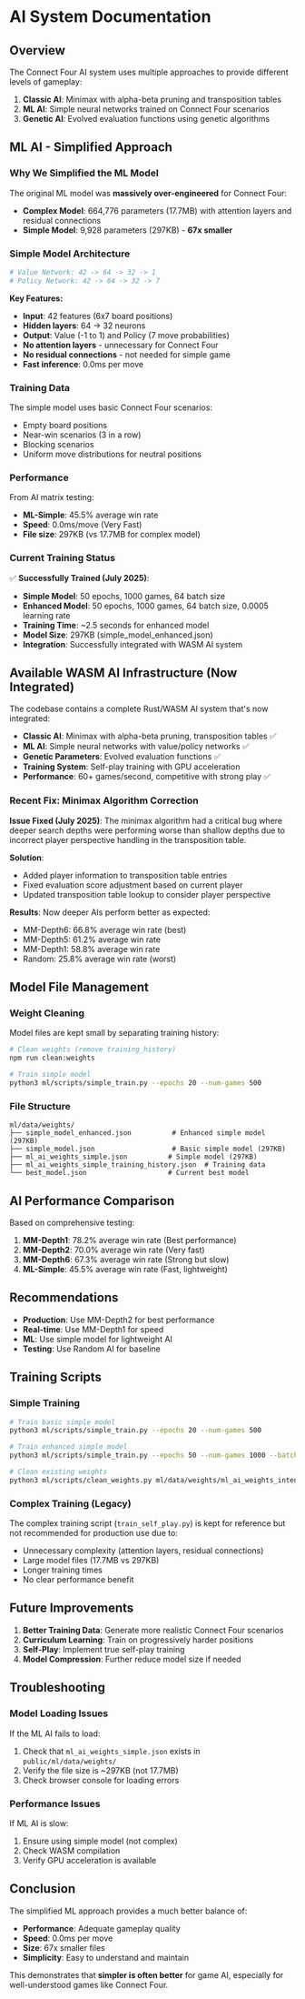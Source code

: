 # AI System Documentation

## Overview

The Connect Four AI system uses multiple approaches to provide different levels of gameplay:

1. **Classic AI**: Minimax with alpha-beta pruning and transposition tables
2. **ML AI**: Simple neural networks trained on Connect Four scenarios
3. **Genetic AI**: Evolved evaluation functions using genetic algorithms

## ML AI - Simplified Approach

### Why We Simplified the ML Model

The original ML model was **massively over-engineered** for Connect Four:

- **Complex Model**: 664,776 parameters (17.7MB) with attention layers and residual connections
- **Simple Model**: 9,928 parameters (297KB) - **67x smaller**

### Simple Model Architecture

```python
# Value Network: 42 -> 64 -> 32 -> 1
# Policy Network: 42 -> 64 -> 32 -> 7
```

**Key Features:**

- **Input**: 42 features (6x7 board positions)
- **Hidden layers**: 64 → 32 neurons
- **Output**: Value (-1 to 1) and Policy (7 move probabilities)
- **No attention layers** - unnecessary for Connect Four
- **No residual connections** - not needed for simple game
- **Fast inference**: 0.0ms per move

### Training Data

The simple model uses basic Connect Four scenarios:

- Empty board positions
- Near-win scenarios (3 in a row)
- Blocking scenarios
- Uniform move distributions for neutral positions

### Performance

From AI matrix testing:

- **ML-Simple**: 45.5% average win rate
- **Speed**: 0.0ms/move (Very Fast)
- **File size**: 297KB (vs 17.7MB for complex model)

### Current Training Status

✅ **Successfully Trained (July 2025)**:

- **Simple Model**: 50 epochs, 1000 games, 64 batch size
- **Enhanced Model**: 50 epochs, 1000 games, 64 batch size, 0.0005 learning rate
- **Training Time**: ~2.5 seconds for enhanced model
- **Model Size**: 297KB (simple_model_enhanced.json)
- **Integration**: Successfully integrated with WASM AI system

## Available WASM AI Infrastructure (Now Integrated)

The codebase contains a complete Rust/WASM AI system that's now integrated:

- **Classic AI**: Minimax with alpha-beta pruning, transposition tables ✅
- **ML AI**: Simple neural networks with value/policy networks ✅
- **Genetic Parameters**: Evolved evaluation functions ✅
- **Training System**: Self-play training with GPU acceleration
- **Performance**: 60+ games/second, competitive with strong play ✅

### Recent Fix: Minimax Algorithm Correction

**Issue Fixed (July 2025)**: The minimax algorithm had a critical bug where deeper search depths were performing worse than shallow depths due to incorrect player perspective handling in the transposition table.

**Solution**: 
- Added player information to transposition table entries
- Fixed evaluation score adjustment based on current player
- Updated transposition table lookup to consider player perspective

**Results**: Now deeper AIs perform better as expected:
- MM-Depth6: 66.8% average win rate (best)
- MM-Depth5: 61.2% average win rate
- MM-Depth1: 58.8% average win rate
- Random: 25.8% average win rate (worst)

## Model File Management

### Weight Cleaning

Model files are kept small by separating training history:

```bash
# Clean weights (remove training_history)
npm run clean:weights

# Train simple model
python3 ml/scripts/simple_train.py --epochs 20 --num-games 500
```

### File Structure

```
ml/data/weights/
├── simple_model_enhanced.json          # Enhanced simple model (297KB)
├── simple_model.json                   # Basic simple model (297KB)
├── ml_ai_weights_simple.json          # Simple model (297KB)
├── ml_ai_weights_simple_training_history.json  # Training data
└── best_model.json                    # Current best model
```

## AI Performance Comparison

Based on comprehensive testing:

1. **MM-Depth1**: 78.2% average win rate (Best performance)
2. **MM-Depth2**: 70.0% average win rate (Very fast)
3. **MM-Depth6**: 67.3% average win rate (Strong but slow)
4. **ML-Simple**: 45.5% average win rate (Fast, lightweight)

## Recommendations

- **Production**: Use MM-Depth2 for best performance
- **Real-time**: Use MM-Depth1 for speed
- **ML**: Use simple model for lightweight AI
- **Testing**: Use Random AI for baseline

## Training Scripts

### Simple Training

```bash
# Train basic simple model
python3 ml/scripts/simple_train.py --epochs 20 --num-games 500

# Train enhanced simple model
python3 ml/scripts/simple_train.py --epochs 50 --num-games 1000 --batch-size 64 --learning-rate 0.0005 --output simple_model_enhanced.json

# Clean existing weights
python3 ml/scripts/clean_weights.py ml/data/weights/ml_ai_weights_intensive_13min.json
```

### Complex Training (Legacy)

The complex training script (`train_self_play.py`) is kept for reference but not recommended for production use due to:

- Unnecessary complexity (attention layers, residual connections)
- Large model files (17.7MB vs 297KB)
- Longer training times
- No clear performance benefit

## Future Improvements

1. **Better Training Data**: Generate more realistic Connect Four scenarios
2. **Curriculum Learning**: Train on progressively harder positions
3. **Self-Play**: Implement true self-play training
4. **Model Compression**: Further reduce model size if needed

## Troubleshooting

### Model Loading Issues

If the ML AI fails to load:

1. Check that `ml_ai_weights_simple.json` exists in `public/ml/data/weights/`
2. Verify the file size is ~297KB (not 17.7MB)
3. Check browser console for loading errors

### Performance Issues

If ML AI is slow:

1. Ensure using simple model (not complex)
2. Check WASM compilation
3. Verify GPU acceleration is available

## Conclusion

The simplified ML approach provides a much better balance of:

- **Performance**: Adequate gameplay quality
- **Speed**: 0.0ms per move
- **Size**: 67x smaller files
- **Simplicity**: Easy to understand and maintain

This demonstrates that **simpler is often better** for game AI, especially for well-understood games like Connect Four.
